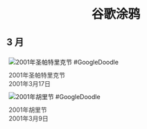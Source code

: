 
<h1 align="center"> 谷歌涂鸦 </h1>




## 3 月

<div class="image">


<img src="https://www.google.com/logos/2001/stpatricks.gif" alt="2001年圣帕特里克节 #GoogleDoodle" style="margin: 5px"/>
<div class="info" style="font-size: 14px; color:#333333; margin:5px"><div class="title">2001年圣帕特里克节</div><div class="date">2001年3月17日</div></div>

<img src="https://www.google.com/logos/2001/holi.gif" alt="2001年胡里节 #GoogleDoodle" style="margin: 5px"/>
<div class="info" style="font-size: 14px; color:#333333; margin:5px"><div class="title">2001年胡里节</div><div class="date">2001年3月9日</div></div>

</div>








